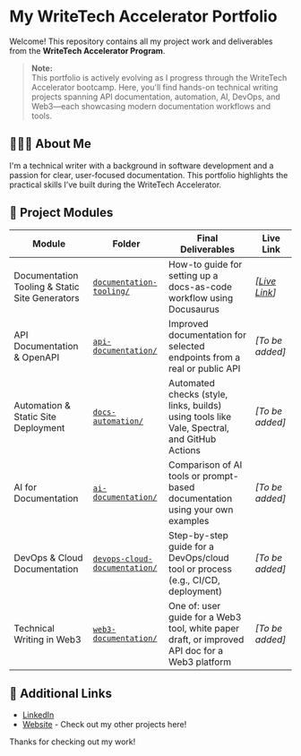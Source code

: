 # My WriteTech Accelerator Portfolio

Welcome! This repository contains all my project work and deliverables from the **WriteTech Accelerator Program**.

> **Note:**  
> This portfolio is actively evolving as I progress through the WriteTech Accelerator bootcamp. Here, you'll find hands-on technical writing projects spanning API documentation, automation, AI, DevOps, and Web3—each showcasing modern documentation workflows and tools.

## 👩🏽‍💻 About Me

I'm a technical writer with a background in software development and a passion for clear, user-focused documentation. This portfolio highlights the practical skills I’ve built during the WriteTech Accelerator.

## 📁 Project Modules

| Module                                         | Folder                                                            | Final Deliverables                                                                             | Live Link                                                                                                |
|------------------------------------------------|-------------------------------------------------------------------|------------------------------------------------------------------------------------------------|----------------------------------------------------------------------------------------------------------|
| Documentation Tooling & Static Site Generators | [`documentation-tooling/`](/docs/documentation-tooling/)          | How-to guide for setting up a docs-as-code workflow using Docusaurus                           | _[[Live Link](https://writetech-accelerator-portfolio-chr.vercel.app/docs/documentation-tooling/intro)]_ |
| API Documentation & OpenAPI                    | [`api-documentation/`](/docs/api-documentation)                   | Improved documentation for selected endpoints from a real or public API                        | _[To be added]_                                                                                          |
| Automation & Static Site Deployment            | [`docs-automation/`](/docs/docs-automation)                       | Automated checks (style, links, builds) using tools like Vale, Spectral, and GitHub Actions    | _[To be added]_                                                                                          |
| AI for Documentation                           | [`ai-documentation/`](/docs/ai-documentation)                     | Comparison of AI tools or prompt-based documentation using your own examples                   | _[To be added]_                                                                                          |
| DevOps & Cloud Documentation                   | [`devops-cloud-documentation/`](/docs/devops-cloud-documentation) | Step-by-step guide for a DevOps/cloud tool or process (e.g., CI/CD, deployment)                | _[To be added]_                                                                                          |
| Technical Writing in Web3                      | [`web3-documentation/`](/docs/web3-documentation)                 | One of: user guide for a Web3 tool, white paper draft, or improved API doc for a Web3 platform | _[To be added]_                                                                                          |

## 🔗 Additional Links

- [LinkedIn](https://linkedin.com/in/christinebelzie)
- [Website](https://christinebelzie.carrd.co/) - Check out my other projects here!

Thanks for checking out my work!
